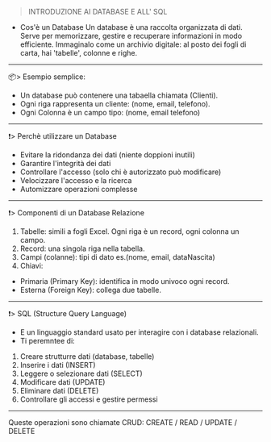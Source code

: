 > INTRODUZIONE AI DATABASE E ALL' SQL
- Cos'è un Database
  Un database è una raccolta organizzata di dati. Serve per memorizzare, gestire e recuperare informazioni in modo efficiente.
  Immaginalo come un archivio digitale: al posto dei fogli di carta, hai 'tabelle', colonne e righe.
---------------------------------------------------------------------------------------------------------------------------------
📦> Esempio semplice:
  - Un database può contenere una tabaella chiamata (Clienti).
  - Ogni riga rappresenta un cliente: (nome, email, telefono).
  - Ogni Colonna è un campo tipo: (nome, email telefono)
----------------------------------------------------------------------------------------------------------------------------------
❗> Perchè utilizzare un Database
  - Evitare la ridondanza dei dati (niente doppioni inutili)
  - Garantire l'integrità dei dati
  - Controllare l'accesso (solo chi è autorizzato può modificare)
  - Velocizzare l'accesso e la ricerca
  - Automizzare operazioni complesse
----------------------------------------------------------------------------------------------------------------------------------
❗> Componenti di un Database Relazione
1. Tabelle: simili a fogli Excel. Ogni riga è un record, ogni colonna un campo.
2. Record: una singola riga nella tabella.
3. Campi (colanne): tipi di dato es.(nome, email, dataNascita)
4. Chiavi:
 - Primaria (Primary Key): identifica in modo univoco ogni record.
 - Esterna (Foreign Key): collega due tabelle.
-----------------------------------------------------------------------------------------------------------------------------------
❗> SQL (Structure Query Language)
- E un linguaggio standard usato per interagire con i database relazionali.
- Ti peremntee di:
1. Creare strutturre dati (database, tabelle)
2. Inserire i dati (INSERT)
3. Leggere o selezionare dati (SELECT)
4. Modificare dati (UPDATE)
5. Eliminare dati (DELETE)
6. Controllare gli accessi e gestire permessi
-----------------------------------------------------------------------------------------------------------------------------------
Queste operazioni sono chiamate CRUD:
CREATE / READ / UPDATE / DELETE

